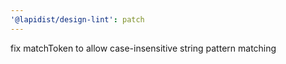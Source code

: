 ```yaml
---
'@lapidist/design-lint': patch
---
```


fix matchToken to allow case-insensitive string pattern matching
